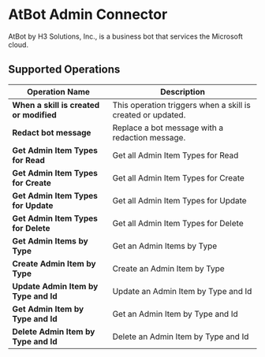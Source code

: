 # AtBot Admin Connector
AtBot by H3 Solutions, Inc., is a business bot that services the Microsoft cloud.

## Supported Operations

| Operation Name                            | Description                                                                                                                                        |
| ----------------------------------------- | -------------------------------------------------------------------------------------------------------------------------------------------------- |
| **When a skill is created or modified**                | This operation triggers when a skill is created or updated.                                                                             |
| **Redact bot message**      | Replace a bot message with a redaction message.                                                                      |
| **Get Admin Item Types for Read**                | Get all Admin Item Types for Read                                                                                                  |
| **Get Admin Item Types for Create**       | Get all Admin Item Types for Create                                                                                         |
| **Get Admin Item Types for Update**         | Get all Admin Item Types for Update                                                                                           |
| **Get Admin Item Types for Delete**    | Get all Admin Item Types for Delete                                                                                      |
| **Get Admin Items by Type**         | Get an Admin Items by Type                                                                                    |
| **Create Admin Item by Type**  | Create an Admin Item by Type                                                                                              |
| **Update Admin Item by Type and Id**         | Update an Admin Item by Type and Id                                                                                       |
| **Get Admin Item by Type and Id**  | Get an Admin Item by Type and Id                                                                                |
| **Delete Admin Item by Type and Id**                    | Delete an Admin Item by Type and Id                                                                        |
